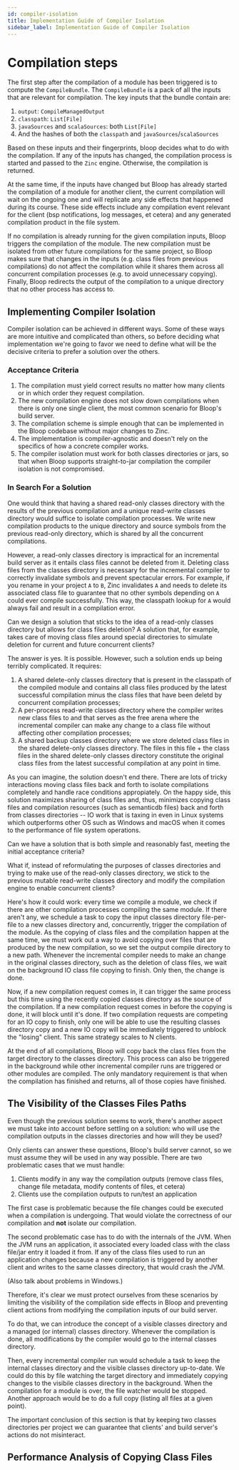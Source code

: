 ```yaml
---
id: compiler-isolation
title: Implementation Guide of Compiler Isolation
sidebar_label: Implementation Guide of Compiler Isolation
---
```


# Compilation steps

The first step after the compilation of a module has been triggered is to
compute the `CompileBundle`. The `CompileBundle` is a pack of all the inputs
that are relevant for compilation. The key inputs that the bundle contain
are:

1. `output`: `CompileManagedOutput`
1. `classpath`: `List[File]`
1. `javaSources` and `scalaSources`: both `List[File]`
1. And the hashes of both the `classpath` and `javaSources`/`scalaSources`

Based on these inputs and their fingerprints, bloop decides what to do with
the compilation. If any of the inputs has changed, the compilation process is
started and passed to the `Zinc` engine. Otherwise, the compilation is
returned.

At the same time, if the inputs have changed but Bloop has already started
the compilation of a module for another client, the current compilation will
wait on the ongoing one and will replicate any side effects that happened
during its course. These side effects include any compilation event relevant
for the client (bsp notifications, log messages, et cetera) and any generated
compilation product in the file system.

If no compilation is already running for the given compilation inputs, Bloop
triggers the compilation of the module. The new compilation must be isolated
from other future compilations for the same project, so Bloop makes sure that
changes in the inputs (e.g. class files from previous compilations) do not
affect the compilation while it shares them across all concurrent compilation
processes (e.g. to avoid unnecessary copying). Finally, Bloop redirects the
output of the compilation to a unique directory that no other process has
access to.

## Implementing Compiler Isolation

Compiler isolation can be achieved in different ways. Some of these ways are
more intuitive and complicated than others, so before deciding what
implementation we're going to favor we need to define what will be the
decisive criteria to prefer a solution over the others.

### Acceptance Criteria

1. The compilation must yield correct results no matter how many clients or
   in which order they request compilation.
1. The new compilation engine does not slow down compilations when there is
   only one single client, the most common scenario for Bloop's build server.
1. The compilation scheme is simple enough that can be implemented in the
   Bloop codebase without major changes to Zinc.
1. The implementation is compiler-agnostic and doesn't rely on the specifics
   of how a concrete compiler works.
1. The compiler isolation must work for both classes directories or jars, so
   that when Bloop supports straight-to-jar compilation the compiler isolation
   is not compromised.

### In Search For a Solution

One would think that having a shared read-only classes directory with the
results of the previous compilation and a unique read-write classes directory
would suffice to isolate compilation processes. We write new compilation
products to the unique directory and source symbols from the previous
read-only directory, which is shared by all the concurrent compilations.

However, a read-only classes directory is impractical for an incremental
build server as it entails class files cannot be deleted from it. Deleting
class files from the classes directory is necessary for the incremental
compiler to correctly invalidate symbols and prevent spectacular errors. For
example, if you rename in your project `A` to `B`, Zinc invalidates `A` and
needs to delete its associated class file to guarantee that no other symbols
depending on `A` could ever compile successfully. This way, the classpath
lookup for `A` would always fail and result in a compilation error.

Can we design a solution that sticks to the idea of a read-only classes
directory but allows for class files deletion? A solution that, for example,
takes care of moving class files around special directories to simulate
deletion for current and future concurrent clients?

The answer is yes. It is possible. However, such a solution ends up being
terribly complicated. It requires:

1. A shared delete-only classes directory that is present in the classpath of
the compiled module and contains all class files produced by the latest
successful compilation minus the class files that have been deletd by
concurrent compilation processes;
1. A per-process read-write classes directory where the compiler writes new
class files to and that serves as the free arena where the incremental
compiler can make any change to a class file without affecting other
compilation processes;
1. A shared backup classes directory where we store deleted class files in
the shared delete-only classes directory. The files in this file + the class
files in the shared delete-only classes directory constitute the original
class files from the latest successful compilation at any point in time.

As you can imagine, the solution doesn't end there. There are lots of
tricky interactions moving class files back and forth to isolate compilations
completely and handle race conditions appropiately. On the happy side, this
solution maximizes sharing of class files and, thus, minimizes copying class
files and compilation resources (such as semanticdb files) back and forth
from classes directories -- IO work that is taxing in even in Linux systems
which outperforms other OS such as Windows and macOS when it comes to the
performance of file system operations.

Can we have a solution that is both simple and reasonably fast, meeting the
initial acceptance criteria?

What if, instead of reformulating the purposes of classes directories and
trying to make use of the read-only classes directory, we stick to the
previous mutable read-write classes directory and modify the compilation
engine to enable concurrent clients?

Here's how it could work: every time we compile a module, we check if there
are other compilation processes compiling the same module. If there aren't
any, we schedule a task to copy the input classes directory file-per-file to
a new classes directory and, concurrently, trigger the compilation of the
module. As the copying of class files and the compilation happen at the same
time, we must work out a way to avoid copying over files that are produced by
the new compilation, so we set the output compile directory to a new path.
Whenever the incremental compiler needs to make an change in the original
classes directory, such as the deletion of class files, we wait on the
background IO class file copying to finish. Only then, the change is done.

Now, if a new compilation request comes in, it can trigger the same process
but this time using the recently copied classes directory as the source of
the compilation. If a new compilation request comes in before the copying is
done, it will block until it's done. If two compilation requests are
competing for an IO copy to finish, only one will be able to use the
resulting classes directory copy and a new IO copy will be immediately
triggered to unblock the "losing" client. This same strategy scales to N
clients.

At the end of all compilations, Bloop will copy back the class files from the
target directory to the classes directory. This process can also be triggered
in the background while other incremental compiler runs are triggered or
other modules are compiled. The only mandatory requirement is that when the
compilation has finished and returns, all of those copies have finished.

## The Visibility of the Classes Files Paths

Even though the previous solution seems to work, there's another aspect we
must take into account before settling on a solution: who will use the
compilation outputs in the classes directories and how will they be used?

Only clients can answer these questions, Bloop's build server cannot, so we
must assume they will be used in any way possible. There are two problematic
cases that we must handle:

1. Clients modify in any way the compilation outputs (remove class files,
change file metadata, modify contents of files, et cetera)
1. Clients use the compilation outputs to run/test an application

The first case is problematic because the file changes could be executed when
a compilation is undergoing. That would violate the correctness of our
compilation and **not** isolate our compilation.

The second problematic case has to do with the internals of the JVM. When the
JVM runs an application, it associated every loaded class with the class
file/jar entry it loaded it from. If any of the class files used to run an
application changes because a new compilation is triggered by another client
and writes to the same classes directory, that would crash the JVM.

(Also talk about problems in Windows.)

Therefore, it's clear we must protect ourselves from these scenarios by
limiting the visibility of the compilation side effects in Bloop and
preventing client actions from modifying the compilation inputs of our build
server.

To do that, we can introduce the concept of a visible classes directory and a
managed (or internal) classes directory. Whenever the compilation is done,
all modifications by the compiler would go to the internal classes directory.

Then, every incremental compiler run would schedule a task to keep the
internal classes directory and the visible classes directory up-to-date. We
could do this by file watching the target directory and immediately copying
changes to the visibile classes directory in the background. When the
compilation for a module is over, the file watcher would be stopped. Another
approach would be to do a full copy (listing all files at a given point).

The important conclusion of this section is that by keeping two classes
directories per project we can guarantee that clients' and build server's
actions do not misinteract.

## Performance Analysis of Copying Class Files


